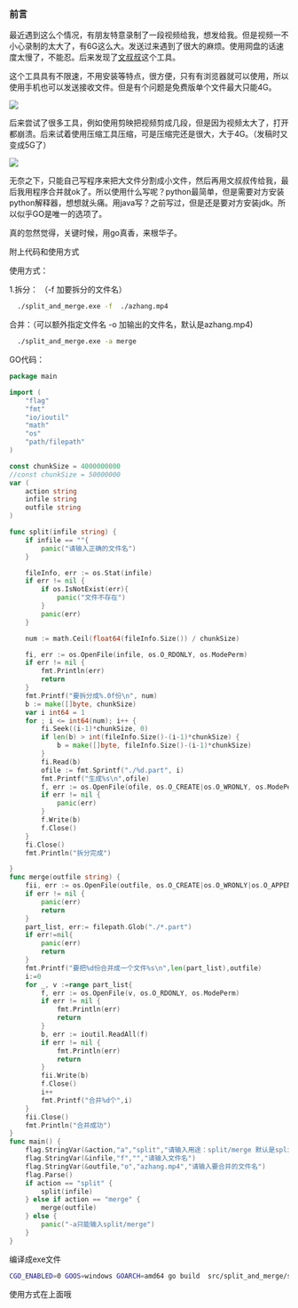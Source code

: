 ### 前言

最近遇到这么个情况，有朋友特意录制了一段视频给我，想发给我。但是视频一不小心录制的太大了，有6G这么大。发送过来遇到了很大的麻烦。使用网盘的话速度太慢了，不能忍。后来发现了<a href="https://www.wenshushu.cn/">文叔叔</a>这个工具。

这个工具具有不限速，不用安装等特点，很方便，只有有浏览器就可以使用，所以使用手机也可以发送接收文件。但是有个问题是免费版单个文件最大只能4G。

![](http://img.azhangbaobao.cn/img/521594289363_.pic.jpg)

后来尝试了很多工具，例如使用剪映把视频剪成几段，但是因为视频太大了，打开都崩溃。后来试着使用压缩工具压缩，可是压缩完还是很大，大于4G。（发稿时又变成5G了）

![](http://img.azhangbaobao.cn/img/531594289474_.pic.jpg)

无奈之下，只能自己写程序来把大文件分割成小文件，然后再用文叔叔传给我，最后我用程序合并就ok了。所以使用什么写呢？python最简单，但是需要对方安装python解释器，想想就头痛。用java写？之前写过，但是还是要对方安装jdk。所以似乎GO是唯一的选项了。

真的忽然觉得，关键时候，用go真香，来根华子。

附上代码和使用方式

使用方式：

1.拆分： （-f 加要拆分的文件名）

```bash
  ./split_and_merge.exe -f  ./azhang.mp4
```



合并：（可以额外指定文件名 -o 加输出的文件名，默认是azhang.mp4)

```bash
  ./split_and_merge.exe -a merge
```



GO代码：

```go
package main

import (
	"flag"
	"fmt"
	"io/ioutil"
	"math"
	"os"
	"path/filepath"
)

const chunkSize = 4000000000
//const chunkSize = 50000000
var (
	action string
	infile string
	outfile string
)

func split(infile string) {
	if infile == ""{
		panic("请输入正确的文件名")
	}

	fileInfo, err := os.Stat(infile)
	if err != nil {
		if os.IsNotExist(err){
			panic("文件不存在")
		}
		panic(err)
	}

	num := math.Ceil(float64(fileInfo.Size()) / chunkSize)

	fi, err := os.OpenFile(infile, os.O_RDONLY, os.ModePerm)
	if err != nil {
		fmt.Println(err)
		return
	}
	fmt.Printf("要拆分成%.0f份\n", num)
	b := make([]byte, chunkSize)
	var i int64 = 1
	for ; i <= int64(num); i++ {
		fi.Seek((i-1)*chunkSize, 0)
		if len(b) > int(fileInfo.Size()-(i-1)*chunkSize) {
			b = make([]byte, fileInfo.Size()-(i-1)*chunkSize)
		}
		fi.Read(b)
		ofile := fmt.Sprintf("./%d.part", i)
		fmt.Printf("生成%s\n",ofile)
		f, err := os.OpenFile(ofile, os.O_CREATE|os.O_WRONLY, os.ModePerm)
		if err != nil {
			panic(err)
		}
		f.Write(b)
		f.Close()
	}
	fi.Close()
	fmt.Println("拆分完成")

}
func merge(outfile string) {
	fii, err := os.OpenFile(outfile, os.O_CREATE|os.O_WRONLY|os.O_APPEND, os.ModePerm)
	if err != nil {
		panic(err)
		return
	}
	part_list, err:= filepath.Glob("./*.part")
	if err!=nil{
		panic(err)
		return
	}
	fmt.Printf("要把%d份合并成一个文件%s\n",len(part_list),outfile)
	i:=0
	for _, v :=range part_list{
		f, err := os.OpenFile(v, os.O_RDONLY, os.ModePerm)
		if err != nil {
			fmt.Println(err)
			return
		}
		b, err := ioutil.ReadAll(f)
		if err != nil {
			fmt.Println(err)
			return
		}
		fii.Write(b)
		f.Close()
		i++
		fmt.Printf("合并%d个",i)
	}
	fii.Close()
	fmt.Println("合并成功")
}
func main() {
	flag.StringVar(&action,"a","split","请输入用途：split/merge 默认是split")
	flag.StringVar(&infile,"f","","请输入文件名")
	flag.StringVar(&outfile,"o","azhang.mp4","请输入要合并的文件名")
	flag.Parse()
	if action == "split" {
		split(infile)
	} else if action == "merge" {
		merge(outfile)
	} else {
		panic("-a只能输入split/merge")
	}
}

```



编译成exe文件

```bash
CGO_ENABLED=0 GOOS=windows GOARCH=amd64 go build  src/split_and_merge/split_and_merge.go
```

使用方式在上面哦